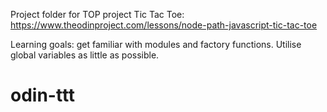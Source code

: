 Project folder for TOP project Tic Tac Toe: https://www.theodinproject.com/lessons/node-path-javascript-tic-tac-toe

Learning goals: get familiar with modules and factory functions. Utilise global variables as little as possible.
# odin-ttt